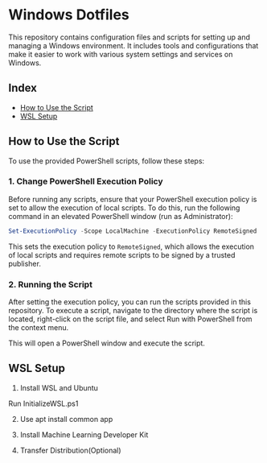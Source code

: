 # Windows Dotfiles

This repository contains configuration files and scripts for setting up and managing a Windows environment. It includes tools and configurations that make it easier to work with various system settings and services on Windows.

## Index

- [How to Use the Script](#how-to-use-the-script)
- [WSL Setup](#wsl-setup)

## How to Use the Script

To use the provided PowerShell scripts, follow these steps:

### 1. Change PowerShell Execution Policy

Before running any scripts, ensure that your PowerShell execution policy is set to allow the execution of local scripts. To do this, run the following command in an elevated PowerShell window (run as Administrator):

```powershell
Set-ExecutionPolicy -Scope LocalMachine -ExecutionPolicy RemoteSigned
```

This sets the execution policy to `RemoteSigned`, which allows the execution of local scripts and requires remote scripts to be signed by a trusted publisher.

### 2. Running the Script

After setting the execution policy, you can run the scripts provided in this repository. To execute a script, navigate to the directory where the script is located, right-click on the script file, and select Run with PowerShell from the context menu.

This will open a PowerShell window and execute the script.

## WSL Setup

1. Install WSL and Ubuntu

Run InitializeWSL.ps1

2. Use apt install common app

3. Install Machine Learning Developer Kit

4. Transfer Distribution(Optional)

